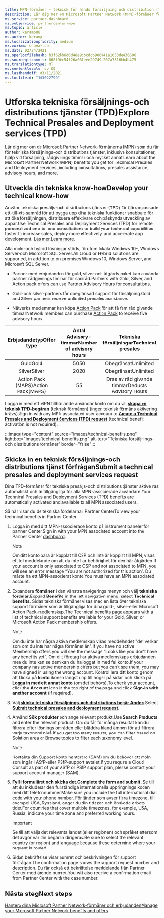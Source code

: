 ```yaml
---
title: MPN-förmåner – teknisk för hands försäljning och distribution (TPD)
description: Lär dig mer om Microsoft Partner Network (MPN)-förmåner för tekniska tjänster för försäljning och distribution (TPD)
ms.service: partner-dashboard
ms.subservice: partnercenter-mpn
ms.topic: article
author: keramp88
ms.author: keramp
ms.localizationpriority: medium
ms.custom: SEOMAY.20
ms.date: 02/24/2021
ms.openlocfilehash: b3f62bb6d6d48e9dbcdcb906041a1653de436606
ms.sourcegitcommit: 868f90c54f26a037eee29749c207a7316bb4b475
ms.translationtype: MT
ms.contentlocale: sv-SE
ms.lasthandoff: 03/11/2021
ms.locfileid: "103022799"
---
```

# <a name="explore-technical-presales-and-deployment-services-tpd"></a><span data-ttu-id="42600-103">Utforska tekniska försäljnings-och distributions tjänster (TPD)</span><span class="sxs-lookup"><span data-stu-id="42600-103">Explore Technical Presales and Deployment services (TPD)</span></span> 

<span data-ttu-id="42600-104">Lär dig mer om de Microsoft Partner Network-förmånerna (MPN) som du får för tekniska försäljnings-och distributions tjänster, inklusive konsultationer, hjälp vid försäljning, rådgivnings timmar och mycket annat.</span><span class="sxs-lookup"><span data-stu-id="42600-104">Learn about the Microsoft Partner Network (MPN) benefits you get for Technical Presales and Deployment services, including consultations, presales assistance, advisory hours, and more.</span></span>

## <a name="develop-your-technical-know-how"></a><span data-ttu-id="42600-105">Utveckla din tekniska know-how</span><span class="sxs-lookup"><span data-stu-id="42600-105">Develop your technical know-how</span></span>

<span data-ttu-id="42600-106">Använd tekniska presäljs-och distributions tjänster (TPD) för fjärranpassade ett-till-ett-samråd för att bygga upp dina tekniska funktioner snabbare för att öka försäljningen, distribuera effektivare och påskynda utveckling av appar.</span><span class="sxs-lookup"><span data-stu-id="42600-106">Use Technical Presales and Deployment Services (TPD) for remote personalized one-to-one consultations to build your technical capabilities faster to increase sales, deploy more effectively, and accelerate app development.</span></span> <span data-ttu-id="42600-107">[Läs mer](https://aka.ms/TPD).</span><span class="sxs-lookup"><span data-stu-id="42600-107">[Learn more](https://aka.ms/TPD).</span></span>

<span data-ttu-id="42600-108">Alla moln-och hybrid lösningar stöds, förutom lokala Windows 10-, Windows Server-och Microsoft SQL Server.</span><span class="sxs-lookup"><span data-stu-id="42600-108">All Cloud or Hybrid solutions are supported, in addition to on-premises Windows 10, Windows Server, and Microsoft SQL Server.</span></span> 

- <span data-ttu-id="42600-109">Partner med erbjudanden för guld, silver och åtgärds paket kan använda partner rådgivnings timmar för samråd.</span><span class="sxs-lookup"><span data-stu-id="42600-109">Partners with Gold, Silver, and Action pack offers can use Partner Advisory Hours for consultations.</span></span> 

- <span data-ttu-id="42600-110">Guld-och silver-partners får obegränsad support för försäljning.</span><span class="sxs-lookup"><span data-stu-id="42600-110">Gold and Silver partners receive unlimited presales assistance.</span></span> 

- <span data-ttu-id="42600-111">Nätverks medlemmar kan köpa [Action Pack](https://partner.microsoft.com/membership/action-pack) för att få fem råd givande timmar</span><span class="sxs-lookup"><span data-stu-id="42600-111">Network members can  purchase [Action Pack](https://partner.microsoft.com/membership/action-pack) to receive five advisory hours</span></span>  

|     <span data-ttu-id="42600-112">Erbjudandetyp</span><span class="sxs-lookup"><span data-stu-id="42600-112">Offer type</span></span>    | <span data-ttu-id="42600-113">Antal Advisory-timmar</span><span class="sxs-lookup"><span data-stu-id="42600-113">Number of advisory hours</span></span> |   <span data-ttu-id="42600-114">Tekniska försäljningar</span><span class="sxs-lookup"><span data-stu-id="42600-114">Technical presales</span></span>   |
|:-----------------:|:------------------------:|:----------------------:|
|        <span data-ttu-id="42600-115">Guld</span><span class="sxs-lookup"><span data-stu-id="42600-115">Gold</span></span>       |            <span data-ttu-id="42600-116">50</span><span class="sxs-lookup"><span data-stu-id="42600-116">50</span></span>            |        <span data-ttu-id="42600-117">Obegränsat</span><span class="sxs-lookup"><span data-stu-id="42600-117">Unlimited</span></span>       |
|       <span data-ttu-id="42600-118">Silver</span><span class="sxs-lookup"><span data-stu-id="42600-118">Silver</span></span>      |            <span data-ttu-id="42600-119">20</span><span class="sxs-lookup"><span data-stu-id="42600-119">20</span></span>            |        <span data-ttu-id="42600-120">Obegränsat</span><span class="sxs-lookup"><span data-stu-id="42600-120">Unlimited</span></span>       |
| <span data-ttu-id="42600-121">Action Pack (MAPS)</span><span class="sxs-lookup"><span data-stu-id="42600-121">Action Pack(MAPS)</span></span> |             <span data-ttu-id="42600-122">5</span><span class="sxs-lookup"><span data-stu-id="42600-122">5</span></span>            | <span data-ttu-id="42600-123">Dras av råd givande timmar</span><span class="sxs-lookup"><span data-stu-id="42600-123">Deducts Advisory Hours</span></span> |

<span data-ttu-id="42600-124">Logga in med ett MPN tillhör ande användar konto om du vill **[skapa en teknisk TPD-begäran](https://partner.microsoft.com/dashboard/mpn/membership/benefits/technical/createadvisoryhours-servicerequest)** (teknisk förmånen) (ingen teknisk förmåns aktivering krävs).</span><span class="sxs-lookup"><span data-stu-id="42600-124">Sign in with any MPN associated user account to **[Create a Technical Presales and Deployment Services (TPD) request](https://partner.microsoft.com/dashboard/mpn/membership/benefits/technical/createadvisoryhours-servicerequest)** (technical benefit activation is not required).</span></span>

:::image type="content" source="images/technical-benefits.png" lightbox="images/technical-benefits.png" alt-text="Tekniska försäljnings-och distributions förmåner" border="false":::

## <a name="submit-a-technical-presales-and-deployment-services-request"></a><span data-ttu-id="42600-126">Skicka in en teknisk försäljnings-och distributions tjänst förfrågan</span><span class="sxs-lookup"><span data-stu-id="42600-126">Submit a technical presales and deployment services request</span></span> 

<span data-ttu-id="42600-127">Dina TPD-förmåner för tekniska presäljs-och distributions tjänster aktive ras automatiskt och är tillgängliga för alla MPN-associerade användare.</span><span class="sxs-lookup"><span data-stu-id="42600-127">Your Technical Presales and Deployment Services (TPD) benefits are automatically activated and available to all MPN associated users.</span></span> 

<span data-ttu-id="42600-128">Så här visar du de tekniska fördelarna i Partner Center</span><span class="sxs-lookup"><span data-stu-id="42600-128">To view your technical benefits in Partner Center</span></span>

1. <span data-ttu-id="42600-129">Logga in med ditt MPN-associerade konto på [instrument panelen](https://partner.microsoft.com/dashboard)för partner Center.</span><span class="sxs-lookup"><span data-stu-id="42600-129">Sign in with your MPN associated account into the Partner Center [dashboard](https://partner.microsoft.com/dashboard).</span></span> 

   > [!NOTE]
   > <span data-ttu-id="42600-130">Om ditt konto bara är kopplat till CSP och inte är kopplat till MPN, visas ett fel meddelande om att du inte har behörighet för den här åtgärden.</span><span class="sxs-lookup"><span data-stu-id="42600-130">If your account is only associated to CSP and not associated to MPN, you will see an error message “You are not authorized for this action”.</span></span> <span data-ttu-id="42600-131">Du måste ha ett MPN-associerat konto.</span><span class="sxs-lookup"><span data-stu-id="42600-131">You must have an MPN associated account.</span></span>

2. <span data-ttu-id="42600-132">Expandera **förmåner** i den vänstra navigerings menyn och välj **tekniska fördelar**.</span><span class="sxs-lookup"><span data-stu-id="42600-132">Expand **Benefits** in the left navigation menu, select **Technical benefits**.</span></span> <span data-ttu-id="42600-133">Sidan tekniska förmåner visas med en lista över tekniska support förmåner som är tillgängliga för dina guld-, silver-eller Microsoft Action Pack-medlemskap.</span><span class="sxs-lookup"><span data-stu-id="42600-133">The Technical benefits page appears with a list of technical support benefits available for your Gold, Silver, or Microsoft Action Pack membership offers.</span></span> 

   > [!NOTE]
   > <span data-ttu-id="42600-134">Om du inte har några aktiva medlemskap visas meddelandet "det verkar som om du inte har några förmåner än".</span><span class="sxs-lookup"><span data-stu-id="42600-134">If you have no active Membership offers you will see the message “Looks like you don't have any benefits yet”.</span></span> <span data-ttu-id="42600-135">Om ditt företag har aktiva medlemskaps erbjudanden men du inte kan se dem kan du ha loggat in med fel konto.</span><span class="sxs-lookup"><span data-stu-id="42600-135">If your company has active membership offers but you can’t see them, you may have signed in using the wrong account.</span></span> <span data-ttu-id="42600-136">Kontrol lera ditt konto genom att klicka på **konto** ikonen längst upp till höger på sidan och klicka på **Logga in med ett annat konto** (om det behövs).</span><span class="sxs-lookup"><span data-stu-id="42600-136">To check your account, click the **Account** icon in the top right of the page and click **Sign-in with another account** (if required).</span></span>

3. <span data-ttu-id="42600-137">Välj **[skicka tekniska försäljnings-och distributions begär Anden](https://partner.microsoft.com/dashboard/mpn/membership/benefits/technical/createadvisoryhours-servicerequest)**.</span><span class="sxs-lookup"><span data-stu-id="42600-137">Select **[Submit technical presales and deployment request](https://partner.microsoft.com/dashboard/mpn/membership/benefits/technical/createadvisoryhours-servicerequest)**.</span></span>

4. <span data-ttu-id="42600-138">Använd **Sök produkter** och ange relevant produkt.</span><span class="sxs-lookup"><span data-stu-id="42600-138">Use **Search Products** and enter the relevant product.</span></span> <span data-ttu-id="42600-139">Om du får för många resultat kan du filtrera efter lösnings områden eller bläddra bland ämnen för att filtrera varje taxonomi nivå.</span><span class="sxs-lookup"><span data-stu-id="42600-139">If you get too many results, you can filter based on Solution area or Browse topics to filter each taxonomy level.</span></span>

   > [!NOTE]
   > <span data-ttu-id="42600-140">Kontakta din Support konto hanterare (SAM) om du behöver ett moln som ingår i ASfP-eller PSfP-support avtalet.</span><span class="sxs-lookup"><span data-stu-id="42600-140">If you require a Cloud Consult as part of your ASfP or PSfP support plan, please contact your support account manager (SAM).</span></span>

5. <span data-ttu-id="42600-141">**Fyll i formuläret och skicka det.**</span><span class="sxs-lookup"><span data-stu-id="42600-141">**Complete the form and submit.**</span></span> <span data-ttu-id="42600-142">Se till att du inkluderar den fullständiga internationella uppringnings koden med ditt telefonnummer.</span><span class="sxs-lookup"><span data-stu-id="42600-142">Make sure you include the full international dial code with your phone number.</span></span> <span data-ttu-id="42600-143">För länder som avser flera timezone, till exempel USA, Ryssland, anger du din tidszon och önskade arbets tider.</span><span class="sxs-lookup"><span data-stu-id="42600-143">For countries that cover multiple timezones,  for example, USA, Russia, indicate your time zone and preferred working hours.</span></span>

   > [!IMPORTANT]
   > <span data-ttu-id="42600-144">Se till att välja det relevanta landet (eller regionen) och språket eftersom det avgör var din begäran dirigeras.</span><span class="sxs-lookup"><span data-stu-id="42600-144">Be sure to select the relevant country (or region) and language because these determine where your request is routed.</span></span>

6. <span data-ttu-id="42600-145">Sidan bekräftelse visar numret och beskrivningen för support förfrågan.</span><span class="sxs-lookup"><span data-stu-id="42600-145">The confirmation page shows the support request number and description.</span></span> <span data-ttu-id="42600-146">Du får också ett bekräftelse meddelande från Partner Center med ärende numret.</span><span class="sxs-lookup"><span data-stu-id="42600-146">You will also receive a confirmation email from Partner Center with the case number.</span></span>

## <a name="next-steps"></a><span data-ttu-id="42600-147">Nästa steg</span><span class="sxs-lookup"><span data-stu-id="42600-147">Next steps</span></span>

[<span data-ttu-id="42600-148">Hantera dina Microsoft Partner Network-förmåner och erbjudanden</span><span class="sxs-lookup"><span data-stu-id="42600-148">Manage your Microsoft Partner Network benefits and offers</span></span>](manage-your-partner-network-benefits.md)
